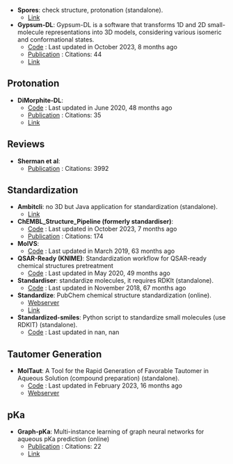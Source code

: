 - **Spores**: check structure, protonation (standalone).
	- [Link](http://www.tcd.uni-konstanz.de/research/spores.php)
- **Gypsum-DL**: Gypsum-DL is a software that transforms 1D and 2D small-molecule representations into 3D models, considering various isomeric and conformational states.
	- [Code](https://github.com/durrantlab/gypsum_dl/) : Last updated in October 2023, 8 months ago
	- [Publication](https://doi.org/10.1186/s13321-019-0358-3) : Citations: 44
	- [Link](https://durrantlab.pitt.edu/gypsum-dl/)

## **Protonation**
- **DiMorphite-DL**: 
	- [Code](https://github.com/durrantlab/dimorphite_dl/) : Last updated in June 2020, 48 months ago
	- [Publication](https://doi.org/10.1186/s13321-019-0336-9) : Citations: 35
	- [Link](<https://durrantlab.pitt.edu/dimorphite-dl/>)

## **Reviews**
- **Sherman et al**: 
	- [Publication](https://doi.org/10.1007/s10822-013-9644-8) : Citations: 3992

## **Standardization**
- **Ambitcli**: no 3D but Java application for standardization (standalone).
	- [Link](http://ambit.sourceforge.net/download_ambitcli.html)
- **ChEMBL_Structure_Pipeline (formerly standardiser)**: 
	- [Code](https://github.com/chembl/ChEMBL_Structure_Pipeline) : Last updated in October 2023, 7 months ago
	- [Publication](https://doi.org/10.1186/s13321-020-00456-1) : Citations: 174
- **MolVS**: 
	- [Code](https://github.com/mcs07/MolVS) : Last updated in March 2019, 63 months ago
- **QSAR-Ready (KNIME)**: Standardization workflow for QSAR-ready chemical structures pretreatment
	- [Code](https://github.com/NIEHS/QSAR-ready) : Last updated in May 2020, 49 months ago
- **Standardiser**: standardize molecules, it requires RDKIt (standalone).
	- [Code](https://github.com/flatkinson/standardiser) : Last updated in November 2018, 67 months ago
- **Standardize**: PubChem chemical structure standardization (online).
	- [Webserver](https://pubchem.ncbi.nlm.nih.gov/standardize)
	- [Link](https://pubchem.ncbi.nlm.nih.gov/standardize)
- **Standardized-smiles**: Python script to standardize small molecules (use RDKIT) (standalone).
	- [Code](https://gist.github.com/jvansan/e331ac29c00806c993b3709ad8d11fce) : Last updated in nan, nan

## **Tautomer Generation**
- **MolTaut**: A Tool for the Rapid Generation of Favorable Tautomer in Aqueous Solution (compound preparation) (standalone).
	- [Code](https://github.com/xundrug/moltaut) : Last updated in February 2023, 16 months ago
	- [Webserver](http://moltaut.xundrug.cn/)

## **pKa**
- **Graph-pKa**: Multi-instance learning of graph neural networks for aqueous pKa prediction (online)
	- [Publication](doi:10.1093/bioinformatics/btab714) : Citations: 22
	- [Link](https://pka.simm.ac.cn/en/)
